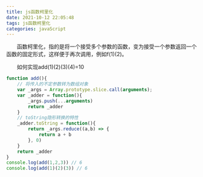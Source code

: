 ```yaml
---
title: js函数柯里化
date: 2021-10-12 22:05:48
tags: js函数柯里化
categories: javaScript
---
```


&emsp;&emsp;函数柯里化，指的是将一个接受多个参数的函数，变为接受一个参数返回一个函数的固定形式，这样便于再次调用，例如f(1)(2)。

&emsp;&emsp;如何实现add(1)(2)(3)(4)=10

```js
function add(){
	// 将传入的不定参数转为数组对象
	var _args = Array.prototype.slice.call(arguments);
	var _adder = function(){
		_args.push(...arguments)
		return _adder
	}
	// toString隐形转换的特性
	_adder.toString = function(){
		return _args.reduce((a,b) => {
			return a + b
		}, 0)
	}
	return _adder
}
console.log(add(1,2,3)) // 6
console.log(add(1)(2)(3)) // 6
```

